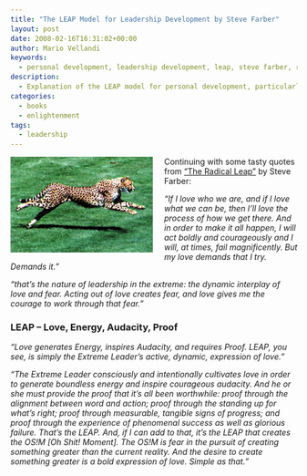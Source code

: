 ```yaml
---
title: "The LEAP Model for Leadership Development by Steve Farber"
layout: post
date: 2008-02-16T16:31:02+00:00
author: Mario Vellandi
keywords:
  - personal development, leadership development, leap, steve farber, radical leap
description:
  - Explanation of the LEAP model for personal development, particularly for businesspeople. Concepted by Steve Farber in his book, The Radical Leap
categories:
  - books
  - enlightenment
tags:
  - leadership
---
```

<img style="margin:0 20px 10px 0;" src="/images/2008/cheetah-leap.jpg" alt="cheetah leap" align="left" />Continuing with some tasty quotes from [&#8220;The Radical Leap&#8221;](http://www.amazon.com/Radical-Leap-Personal-Extreme-Leadership/dp/0793185688/ref=pd_bbs_sr_1?ie=UTF8&s=books&qid=1203205913&sr=8-1 "The Radical Leap book by Steve Farber on Amazon") by Steve Farber:

_&#8220;If I love who we are, and if I love what we can be, then I&#8217;ll love the process of how we get there. And in order to make it all happen, I will act boldly and courageously and I will, at times, fail magnificently. But my love demands that I try. Demands it.&#8221;_

_&#8220;that&#8217;s the nature of leadership in the extreme: the dynamic interplay of love and fear. Acting out of love creates fear, and love gives me the courage to work through that fear.&#8221;_

### LEAP &#8211; Love, Energy, Audacity, Proof

_&#8220;Love generates Energy, inspires Audacity, and requires Proof. LEAP, you see, is simply the Extreme Leader&#8217;s active, dynamic, expression of love.&#8221;_

_&#8220;The Extreme Leader consciously and intentionally cultivates love in order to generate boundless energy and inspire courageous audacity. And he or she must provide the proof that it&#8217;s all been worthwhile: proof through the alignment between word and action; proof through the standing up for what&#8217;s right; proof through measurable, tangible signs of progress; and proof through the experience of phenomenal success as well as glorious failure. That&#8217;s the LEAP. And, if I can add to that, it&#8217;s the LEAP that creates the OS!M [Oh Shit! Moment]. The OS!M is fear in the pursuit of creating something greater than the current reality. And the desire to create something greater is a bold expression of love. Simple as that.&#8221;_
